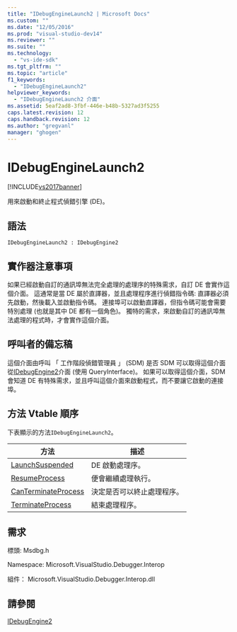 ```yaml
---
title: "IDebugEngineLaunch2 | Microsoft Docs"
ms.custom: ""
ms.date: "12/05/2016"
ms.prod: "visual-studio-dev14"
ms.reviewer: ""
ms.suite: ""
ms.technology: 
  - "vs-ide-sdk"
ms.tgt_pltfrm: ""
ms.topic: "article"
f1_keywords: 
  - "IDebugEngineLaunch2"
helpviewer_keywords: 
  - "IDebugEngineLaunch2 介面"
ms.assetid: 5eaf2ad8-3fbf-446e-b48b-5327ad3f5255
caps.latest.revision: 12
caps.handback.revision: 12
ms.author: "gregvanl"
manager: "ghogen"
---
```

# IDebugEngineLaunch2
[!INCLUDE[vs2017banner](../../../code-quality/includes/vs2017banner.md)]

用來啟動和終止程式偵錯引擎 \(DE\)。  
  
## 語法  
  
```  
IDebugEngineLaunch2 : IDebugEngine2  
```  
  
## 實作器注意事項  
 如果已經啟動自訂的通訊埠無法完全處理的處理序的特殊需求，自訂 DE 會實作這個介面。  這通常是當 DE 屬於直譯器，並且處理程序進行偵錯指令碼: 直譯器必須先啟動，然後載入並啟動指令碼。  連接埠可以啟動直譯器，但指令碼可能會需要特別處理 \(也就是其中 DE 都有一個角色\)。  獨特的需求，來啟動自訂的通訊埠無法處理的程式時，才會實作這個介面。  
  
## 呼叫者的備忘稿  
 這個介面由呼叫 「 工作階段偵錯管理員 」 \(SDM\) 是否 SDM 可以取得這個介面從[IDebugEngine2](../../../extensibility/debugger/reference/idebugengine2.md)介面 \(使用 QueryInterface\)。  如果可以取得這個介面，SDM 會知道 DE 有特殊需求，並且呼叫這個介面來啟動程式，而不要讓它啟動的連接埠。  
  
## 方法 Vtable 順序  
 下表顯示的方法`IDebugEngineLaunch2`。  
  
|方法|描述|  
|--------|--------|  
|[LaunchSuspended](../../../extensibility/debugger/reference/idebugenginelaunch2-launchsuspended.md)|DE 啟動處理序。|  
|[ResumeProcess](../../../extensibility/debugger/reference/idebugenginelaunch2-resumeprocess.md)|便會繼續處理執行。|  
|[CanTerminateProcess](../../../extensibility/debugger/reference/idebugenginelaunch2-canterminateprocess.md)|決定是否可以終止處理程序。|  
|[TerminateProcess](../../../extensibility/debugger/reference/idebugenginelaunch2-terminateprocess.md)|結束處理程序。|  
  
## 需求  
 標頭: Msdbg.h  
  
 Namespace: Microsoft.VisualStudio.Debugger.Interop  
  
 組件： Microsoft.VisualStudio.Debugger.Interop.dll  
  
## 請參閱  
 [IDebugEngine2](../../../extensibility/debugger/reference/idebugengine2.md)